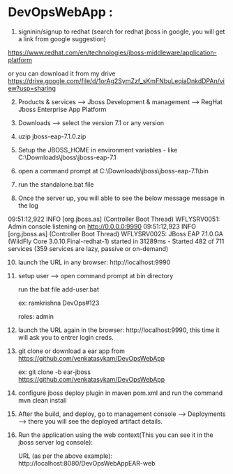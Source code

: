 # DevOpsWebApp : 

1. signinin/signup to redhat (search for redhat jboss in google, you will get a link from google suggestion)

https://www.redhat.com/en/technologies/jboss-middleware/application-platform

or you can download it from my drive https://drive.google.com/file/d/1orAg2SymZzf_sKmFNbuLeqiaDnkdDPAn/view?usp=sharing

2. Products & services --> Jboss Development & management --> RegHat Jboss Enterprise App Platform

4. Downloads --> select the version 7.1 or any version

5. uzip jboss-eap-7.1.0.zip

6. Setup the JBOSS_HOME in environment variables - like C:\Downloads\jboss\jboss-eap-7.1

7. open a command prompt at C:\Downloads\jboss\jboss-eap-7.1\bin

8. run the standalone.bat file

9. Once the server up, you will able to see the below message message in the log

09:51:12,922 INFO  [org.jboss.as] (Controller Boot Thread) WFLYSRV0051: Admin console listening on http://0.0.0.0:9990
09:51:12,923 INFO  [org.jboss.as] (Controller Boot Thread) WFLYSRV0025: JBoss EAP 7.1.0.GA (WildFly Core 3.0.10.Final-redhat-1) started in 31289ms - Started 482 of 711 services (359 services are lazy, passive or on-demand)

10. launch the URL in any browser: http://localhost:9990

11. setup user --> open command prompt at bin directory

	run the bat file add-user.bat
	
	ex: ramkrishna DevOps#123

	roles: admin

12. launch the URL again in the browser: http://localhost:9990, this time it will ask you to entrer login creds.

13. git clone or download a ear app from https://github.com/venkatasykam/DevOpsWebApp

	ex: git clone -b ear-jboss https://github.com/venkatasykam/DevOpsWebApp

14. configure jboss deploy plugin in maven pom.xml and run the command mvn clean install

15. After the build, and deploy, go to management console --> Deployments --> there you will see the deployed artifact details.

16. Run the application using the web context(This you can see it in the jboss server log console): 

	URL (as per the above example): http://localhost:8080/DevOpsWebAppEAR-web




